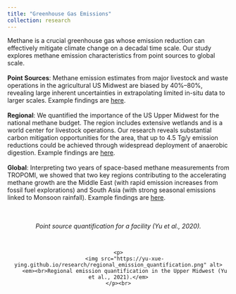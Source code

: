 ```yaml
---
title: "Greenhouse Gas Emissions"
collection: research
---
```

Methane is a crucial greenhouse gas whose emission reduction can effectively mitigate climate change on a decadal time scale. Our study explores methane emission characteristics from point sources to global scale. <br><br>
**Point Sources**: Methane emission estimates from major livestock and waste operations in the agricultural US Midwest are biased by 40%–80%, revealing large inherent uncertainties in extrapolating limited in-situ data to larger scales. Example findings are [here]((https://agupubs.onlinelibrary.wiley.com/doi/full/10.1029/2019JG005429)). <br><br>
**Regional**: We quantified the importance of the US Upper Midwest for the national methane budget. The region includes extensive wetlands and is a world center for livestock operations. Our research reveals substantial carbon mitigation opportunities for the area, that up to 4.5 Tg/y emission reductions could be achieved through widespread deployment of anaerobic digestion. Example findings are [here](https://acp.copernicus.org/articles/21/951/2021/).<br><br>
**Global**: Interpreting two years of space-based methane measurements from TROPOMI, we showed that two key regions contributing to the accelerating methane growth are the Middle East (with rapid emission increases from fossil fuel explorations) and South Asia (with strong seasonal emissions linked to Monsoon rainfall). Example findings are [here](https://acp.copernicus.org/articles/23/3325/2023/).<br><br>

<div align="center">
    <p>
        <img src="https://yu-xue-ying.github.io/research/point_source_quantification.jpg" alt>
        <em><br>Point source quantification for a facility (Yu et al., 2020).</em>
    </p><br>

    <p>
        <img src="https://yu-xue-ying.github.io/research/regional_emission_quantification.png" alt>
        <em><br>Regional emission quantification in the Upper Midwest (Yu et al., 2021).</em>
    </p><br>
</div>